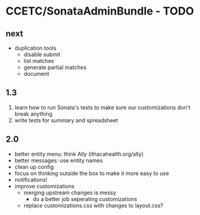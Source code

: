 # CCETC/SonataAdminBundle - TODO

## next
- duplication tools
    - disable submit
    - list matches
    - generate partial matches
    - document

## 1.3
1. learn how to run Sonata's tests to make sure our customizations don't break anything
2. write tests for summary and spreadsheet

## 2.0
- better entity menu: think Ally (ithacahealth.org/ally)
- better messages: use entity names
- clean up config
- focus on thinking outside the box to make it more easy to use
- notifications!
- improve customizations
    - merging upstream changes is messy
        - do a better job seperating customizations
    - replace customizations.css with changes to layout.css?